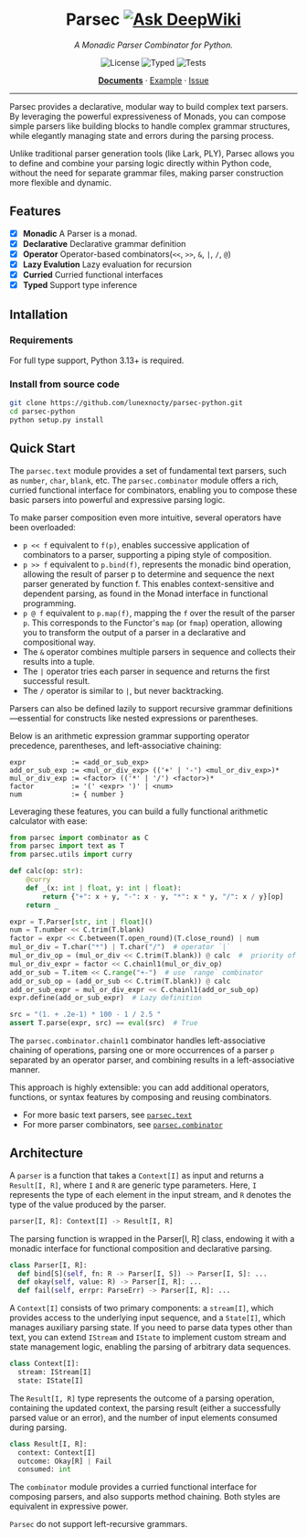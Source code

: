 <h1 align="center"> Parsec <a href="https://deepwiki.com/lunexnocty/parsec-python"><img src="https://deepwiki.com/badge.svg" alt="Ask DeepWiki"></a></h1>
<p  align="center">
  <em>A Monadic Parser Combinator for Python.</em>
</p>
<p align="center">
    <img src="https://img.shields.io/github/license/lunexnocty/parsec-python.svg?style=flat-square" alt="License"/>
    <img src="https://github.com/lunexnocty/parsec-python/actions/workflows/typecheck.yml/badge.svg" alt="Typed"/>
    <img src="https://github.com/lunexnocty/parsec-python/actions/workflows/unittest.yml/badge.svg" alt="Tests"/>
</p>
<p align="center">
  <a href="https://deepwiki.com/lunexnocty/parsec-python"><strong>Documents</strong></a>
  ·
  <a href="https://github.com/lunexnocty/parsec-python/tree/main/examples">Example</a>
  ·
  <a href="https://github.com/lunexnocty/parsec-python/issues">Issue</a>
</p>

---
Parsec provides a declarative, modular way to build complex text parsers. By leveraging the powerful expressiveness of Monads, you can compose simple parsers like building blocks to handle complex grammar structures, while elegantly managing state and errors during the parsing process.

Unlike traditional parser generation tools (like Lark, PLY), Parsec allows you to define and combine your parsing logic directly within Python code, without the need for separate grammar files, making parser construction more flexible and dynamic.

## Features

* [X] **Monadic** A Parser is a monad.
* [X] **Declarative** Declarative grammar definition
* [X] **Operator**  Operator-based combinators(`<<`, `>>`, `&`, `|`, `/`, `@`)
* [X] **Lazy Evalution** Lazy evaluation for recursion
* [X] **Curried** Curried functional interfaces
* [X] **Typed** Support type inference

## Intallation
### Requirements
For full type support, Python 3.13+ is required.
### Install from source code
```bash
git clone https://github.com/lunexnocty/parsec-python.git
cd parsec-python
python setup.py install
```

## Quick Start

The `parsec.text` module provides a set of fundamental text parsers, such as `number`, `char`, `blank`, etc. The `parsec.combinator` module offers a rich, curried functional interface for combinators, enabling you to compose these basic parsers into powerful and expressive parsing logic.

To make parser composition even more intuitive, several operators have been overloaded:

- `p << f` equivalent to `f(p)`, enables successive application of combinators to a parser, supporting a piping style of composition.
- `p >> f` equivalent to `p.bind(f)`, represents the monadic bind operation, allowing the result of parser p to determine and sequence the next parser generated by function f. This enables context-sensitive and dependent parsing, as found in the Monad interface in functional programming.
- `p @ f` equivalent to `p.map(f)`, mapping the `f` over the result of the parser `p`. This corresponds to the Functor's `map` (or `fmap`) operation, allowing you to transform the output of a parser in a declarative and compositional way.
- The `&` operator combines multiple parsers in sequence and collects their results into a tuple.
- The `|` operator tries each parser in sequence and returns the first successful result.
- The `/` operator is similar to `|`, but never backtracking.

Parsers can also be defined lazily to support recursive grammar definitions—essential for constructs like nested expressions or parentheses.

Below is an arithmetic expression grammar supporting operator precedence, parentheses, and left-associative chaining:

```ebnf
expr           := <add_or_sub_exp>
add_or_sub_exp := <mul_or_div_exp> (('+' | '-') <mul_or_div_exp>)*
mul_or_div_exp := <factor> (('*' | '/') <factor>)*
factor         := '(' <expr> ')' | <num>
num            := { number }
```

Leveraging these features, you can build a fully functional arithmetic calculator with ease:

```python
from parsec import combinator as C
from parsec import text as T
from parsec.utils import curry

def calc(op: str):
    @curry
    def _(x: int | float, y: int | float):
        return {"+": x + y, "-": x - y, "*": x * y, "/": x / y}[op]
    return _

expr = T.Parser[str, int | float]()
num = T.number << C.trim(T.blank)
factor = expr << C.between(T.open_round)(T.close_round) | num
mul_or_div = T.char("*") | T.char("/")  # operator `|`
mul_or_div_op = (mul_or_div << C.trim(T.blank)) @ calc  #  priority of `@` is higher than `<<`
mul_or_div_expr = factor << C.chainl1(mul_or_div_op)
add_or_sub = T.item << C.range("+-")  # use `range` combinator
add_or_sub_op = (add_or_sub << C.trim(T.blank)) @ calc
add_or_sub_expr = mul_or_div_expr << C.chainl1(add_or_sub_op)
expr.define(add_or_sub_expr)  # Lazy definition

src = "(1. + .2e-1) * 100 - 1 / 2.5 "
assert T.parse(expr, src) == eval(src)  # True
```

The `parsec.combinator.chainl1` combinator handles left-associative chaining of operations, parsing one or more occurrences of a parser `p` separated by an operator parser, and combining results in a left-associative manner.

This approach is highly extensible: you can add additional operators, functions, or syntax features by composing and reusing combinators.

- For more basic text parsers, see [`parsec.text`](./parsec/text.py)
- For more parser combinators, see [`parsec.combinator`](./parsec/combinator.py)

## Architecture
A `parser` is a function that takes a `Context[I]` as input and returns a `Result[I, R]`, where `I` and `R` are generic type parameters. Here, `I` represents the type of each element in the input stream, and `R` denotes the type of the value produced by the parser.
```python
parser[I, R]: Context[I] -> Result[I, R]
```

The parsing function is wrapped in the Parser[I, R] class, endowing it with a monadic interface for functional composition and declarative parsing.
```python
class Parser[I, R]:
  def bind[S](self, fn: R -> Parser[I, S]) -> Parser[I, S]: ...
  def okay(self, value: R) -> Parser[I, R]: ...
  def fail(self, errpr: ParseErr) -> Parser[I, R]: ...
```

A `Context[I]` consists of two primary components: a `stream[I]`, which provides access to the underlying input sequence, and a `State[I]`, which manages auxiliary parsing state. If you need to parse data types other than text, you can extend `IStream` and `IState` to implement custom stream and state management logic, enabling the parsing of arbitrary data sequences.

```python
class Context[I]:
  stream: IStream[I]
  state: IState[I]
```

The `Result[I, R]` type represents the outcome of a parsing operation, containing the updated context, the parsing result (either a successfully parsed value or an error), and the number of input elements consumed during parsing.

```python
class Result[I, R]:
  context: Context[I]
  outcome: Okay[R] | Fail
  consumed: int
```

The `combinator` module provides a curried functional interface for composing parsers, and also supports method chaining. Both styles are equivalent in expressive power.

`Parsec` do not support left-recursive grammars.